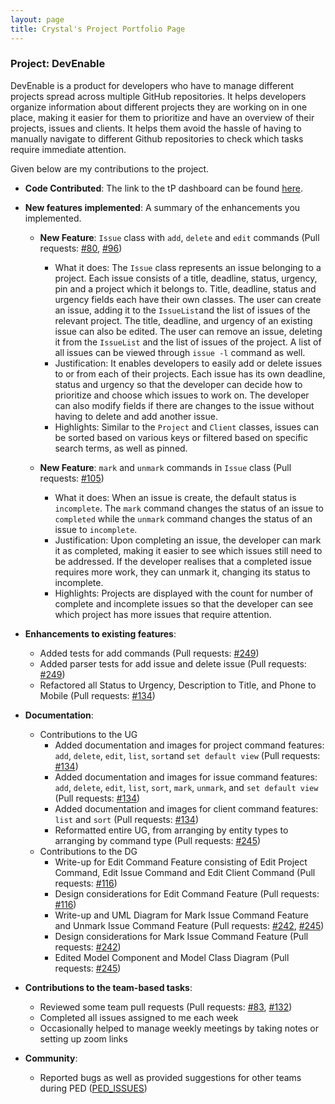 ```yaml
---
layout: page
title: Crystal's Project Portfolio Page
---
```


### Project: DevEnable

DevEnable is a product for developers who have to manage different projects spread across multiple GitHub repositories.
It helps developers organize information about different projects they are working on in one place, making it easier 
for them to prioritize and have an overview of their projects, issues and clients. It helps them avoid the hassle of 
having to manually navigate to different Github repositories to check which tasks require immediate attention.

Given below are my contributions to the project.

* **Code Contributed**: The link to the tP dashboard can be found [here](https://nus-cs2103-ay2223s1.github.io/tp-dashboard/?search=crvstalphua&breakdown=true&sort=groupTitle&sortWithin=title&since=2022-09-16&timeframe=commit&mergegroup=&groupSelect=groupByRepos&checkedFileTypes=docs~functional-code~test-code~other&tabOpen=false).

* **New features implemented**: A summary of the enhancements you implemented.
  * **New Feature**: `Issue` class with `add`, `delete` and `edit` commands (Pull requests: [\#80](https://github.com/AY2223S1-CS2103-F13-1/tp/pull/80), [\#96](https://github.com/AY2223S1-CS2103-F13-1/tp/pull/96))
    * What it does: The `Issue` class represents an issue belonging to a project. Each issue consists of a title, 
      deadline, status, urgency, pin and a project which it belongs to. Title, deadline, status and urgency fields each
      have their own classes. The user can create an issue, adding it to the `IssueList`and the list of issues of the 
      relevant project. The title, deadline, and urgency of an existing issue can also be edited. The user can remove
      an issue, deleting it from the `IssueList` and the list of issues of the project. A list of all issues can be 
      viewed through `issue -l` command as well.
    * Justification: It enables developers to easily add or delete issues to or from each of their projects. Each 
      issue has its own deadline, status and urgency so that the developer can decide how to prioritize and choose 
      which issues to work on. The developer can also modify fields if there are changes to the issue without having to 
      delete and add another issue. 
    * Highlights: Similar to the `Project` and `Client` classes, issues can be sorted based on various keys or filtered
      based on specific search terms, as well as pinned.

  * **New Feature**: `mark` and `unmark` commands in `Issue` class (Pull requests: [\#105](https://github.com/AY2223S1-CS2103-F13-1/tp/pull/105))
    * What it does: When an issue is create, the default status is `incomplete`. The `mark` command changes the status
      of an issue to `completed` while the `unmark` command changes the status of an issue to `incomplete`.
    * Justification: Upon completing an issue, the developer can mark it as completed, making it easier to see 
      which issues still need to be addressed. If the developer realises that a completed issue requires more work, 
      they can unmark it, changing its status to incomplete.
    * Highlights: Projects are displayed with the count for number of complete and incomplete issues so that the 
      developer can see which project has more issues that require attention.

* **Enhancements to existing features**: 
  * Added tests for add commands (Pull requests: [\#249](https://github.com/AY2223S1-CS2103-F13-1/tp/pull/249))
  * Added parser tests for add issue and delete issue (Pull requests: [\#249](https://github.com/AY2223S1-CS2103-F13-1/tp/pull/249))
  * Refactored all Status to Urgency, Description to Title, and Phone to Mobile (Pull requests: [\#134](https://github.com/AY2223S1-CS2103-F13-1/tp/pull/134))

* **Documentation**:
  * Contributions to the UG
    * Added documentation and images for project command features: `add`, `delete`, `edit`, `list`, `sort`and 
      `set default view` (Pull requests: [\#134](https://github.com/AY2223S1-CS2103-F13-1/tp/pull/134))
    * Added documentation and images for issue command features: `add`, `delete`, `edit`, `list`, `sort`, `mark`, 
      `unmark`, and `set default view` (Pull requests: [\#134](https://github.com/AY2223S1-CS2103-F13-1/tp/pull/134))
    * Added documentation and images for client command features: `list` and `sort` (Pull requests: [\#134](https://github.com/AY2223S1-CS2103-F13-1/tp/pull/134))
    * Reformatted entire UG, from arranging by entity types to arranging by command type (Pull requests: [\#245](https://github.com/AY2223S1-CS2103-F13-1/tp/pull/245))
  * Contributions to the DG
    * Write-up for Edit Command Feature consisting of Edit Project Command, Edit Issue Command and Edit Client Command (Pull requests: [\#116](https://github.com/AY2223S1-CS2103-F13-1/tp/pull/116))
    * Design considerations for Edit Command Feature (Pull requests: [\#116](https://github.com/AY2223S1-CS2103-F13-1/tp/pull/116))
    * Write-up and UML Diagram for Mark Issue Command Feature and Unmark Issue Command Feature (Pull requests: [\#242](https://github.com/AY2223S1-CS2103-F13-1/tp/pull/242), [\#245](https://github.com/AY2223S1-CS2103-F13-1/tp/pull/245))
    * Design considerations for Mark Issue Command Feature (Pull requests: [\#242](https://github.com/AY2223S1-CS2103-F13-1/tp/pull/242))
    * Edited Model Component and Model Class Diagram (Pull requests: [\#245](https://github.com/AY2223S1-CS2103-F13-1/tp/pull/245))

* **Contributions to the team-based tasks**: 
  * Reviewed some team pull requests (Pull requests: [\#83](https://github.com/AY2223S1-CS2103-F13-1/tp/pull/83), [\#132](https://github.com/AY2223S1-CS2103-F13-1/tp/pull/132)) 
  * Completed all issues assigned to me each week
  * Occasionally helped to manage weekly meetings by taking notes or setting up zoom links

* **Community**:
  * Reported bugs as well as provided suggestions for other teams during PED ([PED_ISSUES](https://github.com/crvstalphua/ped/issues))
